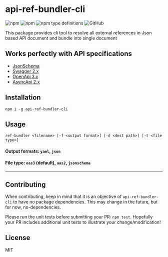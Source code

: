 # api-ref-bundler-cli
<img alt="npm" src="https://img.shields.io/npm/v/api-ref-bundler-cli"> <img alt="npm" src="https://img.shields.io/npm/dm/api-ref-bundler-cli?label=npm"> <img alt="npm type definitions" src="https://img.shields.io/npm/types/api-ref-bundler-cli"> <img alt="GitHub" src="https://img.shields.io/github/license/udamir/api-ref-bundler-cli">

This package provides cli tool to resolve all external references in Json based API document and bundle into single document

## Works perfectly with API specifications

- [JsonSchema](https://json-schema.org/draft/2020-12/json-schema-core.html)
- [Swagger 2.x](https://github.com/swagger-api/swagger-spec/blob/master/versions/2.0.md)
- [OpenApi 3.x](https://github.com/OAI/OpenAPI-Specification/blob/main/versions/3.0.3.md)
- [AsyncApi 2.x](https://www.asyncapi.com/docs/specifications/v2.4.0)

## Installation
```SH
npm i -g api-ref-bundler-cli
```

## Usage

```SH
ref-bundler <filename> [-f <output format>] [-d <dest path>] [-t <file type>]
```

#### Output formats: `yaml`, `json`

#### File type: `oas3` (default), `aas2`, `jsonschema`

---

## Contributing
When contributing, keep in mind that it is an objective of `api-ref-bundler-cli` to have no package dependencies. This may change in the future, but for now, no-dependencies.

Please run the unit tests before submitting your PR: `npm test`. Hopefully your PR includes additional unit tests to illustrate your change/modification!

## License

MIT
